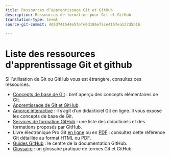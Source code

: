 ```yaml
---
title: Ressources d’apprentissage Git et GitHub
description: Ressources de formation pour Git et GitHub
translation-type: tm+mt
source-git-commit: 4d8d741544e5fefe6d186e75ce4157ea127d5b16

---
```



# Liste des ressources d'apprentissage Git et github

Si l’utilisation de Git ou GitHub vous est étrangère, consultez ces ressources.

- [Concepts de base de Git](https://git-scm.com/book/en/v2/Getting-Started-Git-Basics) : bref aperçu des concepts élémentaires de Git.
- [Apprentissage de Git et GitHub](https://help.github.com/articles/good-resources-for-learning-git-and-github/)
- [Amorce interactive](https://try.github.io/) : il s’agit d’un didacticiel Git en ligne. Il vous expose les concepts de base de Git.
- [Services de formation GitHub](https://services.github.com/training/) : une liste des didacticiels et des formations proposés par GitHub.
- Livre électronique Pro Git [en ligne](https://git-scm.com/book/en/v2) ou en [PDF](https://progit2.s3.amazonaws.com/en/2016-03-22-f3531/progit-en.1084.pdf) : consultez cette référence Git détaillée au format HTML ou PDF.
- [Guides GitHub](https://guides.github.com/) : le centre de la documentation GitHub.
- [Glossaire](https://help.github.com/articles/github-glossary) : un glossaire pratique de termes Git et GitHub.
